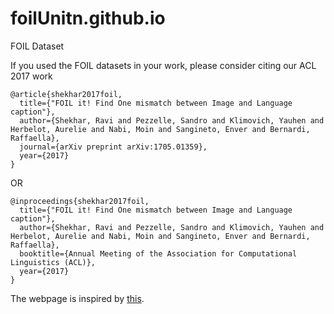 # foilUnitn.github.io
FOIL Dataset


If you used the FOIL datasets in your work, please consider citing our ACL 2017 work

```
@article{shekhar2017foil,
  title={"FOIL it! Find One mismatch between Image and Language caption"},
  author={Shekhar, Ravi and Pezzelle, Sandro and Klimovich, Yauhen and Herbelot, Aurelie and Nabi, Moin and Sangineto, Enver and Bernardi, Raffaella},
  journal={arXiv preprint arXiv:1705.01359},
  year={2017}
}
```
OR
```
@inproceedings{shekhar2017foil,
  title={"FOIL it! Find One mismatch between Image and Language caption"},
  author={Shekhar, Ravi and Pezzelle, Sandro and Klimovich, Yauhen and Herbelot, Aurelie and Nabi, Moin and Sangineto, Enver and Bernardi, Raffaella},
  booktitle={Annual Meeting of the Association for Computational Linguistics (ACL)},
  year={2017}
}

```



The webpage is inspired by [this](http://people.csail.mit.edu/bce/mistaken/).
